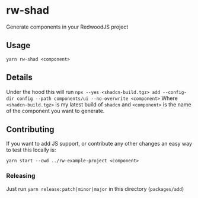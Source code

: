 rw-shad
=======

Generate components in your RedwoodJS project

Usage
-----

```
yarn rw-shad <component>
```

Details
-------

Under the hood this will run `npx --yes <shadcn-build.tgz> add --config-dir config --path components/ui --no-overwrite <component>`
Where `<shadcn-build.tgz>` is my latest build of `shadcn` and `<component>` is
the name of the component you want to generate.

Contributing
------------

If you want to add JS support, or contribute any other changes an easy way to
test this locally is:
```
yarn start --cwd ../rw-example-project <component>
```

### Releasing

Just run `yarn release:patch|minor|major` in this directory (`packages/add`)
